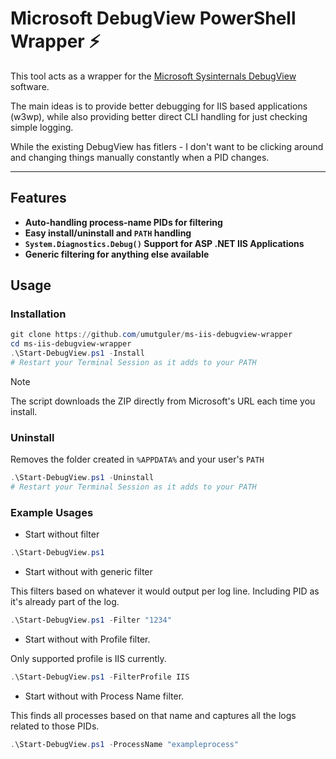# Microsoft DebugView PowerShell Wrapper ⚡

This tool acts as a wrapper for the [Microsoft Sysinternals DebugView](https://learn.microsoft.com/en-us/sysinternals/downloads/debugview) software.

The main ideas is to provide better debugging for IIS based applications (w3wp), while also providing better direct CLI handling for just checking simple logging.

While the existing DebugView has fitlers - I don't want to be clicking around and changing things manually constantly when a PID changes.

---

## Features

- **Auto-handling process-name PIDs for filtering**  
- **Easy install/uninstall and `PATH` handling**  
- **`System.Diagnostics.Debug()` Support for ASP .NET IIS Applications**  
- **Generic filtering for anything else available**

## Usage

### Installation

```PowerShell
git clone https://github.com/umutguler/ms-iis-debugview-wrapper
cd ms-iis-debugview-wrapper
.\Start-DebugView.ps1 -Install
# Restart your Terminal Session as it adds to your PATH
```

> [!NOTE]
The script downloads the ZIP directly from Microsoft's URL each time you install.

### Uninstall

Removes the folder created in `%APPDATA%` and your user's `PATH`

```PowerShell
.\Start-DebugView.ps1 -Uninstall
# Restart your Terminal Session as it adds to your PATH
```

### Example Usages

- Start without filter

```PowerShell
.\Start-DebugView.ps1
```

- Start without with generic filter

This filters based on whatever it would output per log line. Including PID as it's already part of the log.

```PowerShell
.\Start-DebugView.ps1 -Filter "1234"
```

- Start without with Profile filter.

Only supported profile is IIS currently.

```PowerShell
.\Start-DebugView.ps1 -FilterProfile IIS
```

- Start without with Process Name filter.

This finds all processes based on that name and captures all the logs related to those PIDs.

```PowerShell
.\Start-DebugView.ps1 -ProcessName "exampleprocess"
```
